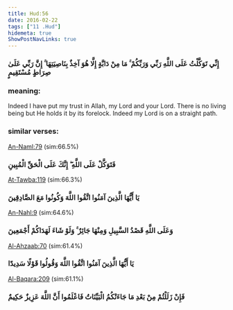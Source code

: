 ```yaml
---
title: Hud:56
date: 2016-02-22
tags: ["11 .Hud"]
hidemeta: true 
ShowPostNavLinks: true 
---
```

### إِنِّي تَوَكَّلْتُ عَلَى اللَّهِ رَبِّي وَرَبِّكُمْ ۚ مَا مِنْ دَابَّةٍ إِلَّا هُوَ آخِذٌ بِنَاصِيَتِهَا ۚ إِنَّ رَبِّي عَلَىٰ صِرَاطٍ مُسْتَقِيمٍ
### meaning: 
Indeed I have put my trust in Allah, my Lord and your Lord. There is no living being but He holds it by its forelock. Indeed my Lord is on a straight path.
### similar verses: 

[An-Naml:79](/27/79) (sim:66.5%)

### فَتَوَكَّلْ عَلَى اللَّهِ ۖ إِنَّكَ عَلَى الْحَقِّ الْمُبِينِ

[At-Tawba:119](/9/119) (sim:66.3%)

### يَا أَيُّهَا الَّذِينَ آمَنُوا اتَّقُوا اللَّهَ وَكُونُوا مَعَ الصَّادِقِينَ

[An-Nahl:9](/16/9) (sim:64.6%)

### وَعَلَى اللَّهِ قَصْدُ السَّبِيلِ وَمِنْهَا جَائِرٌ ۚ وَلَوْ شَاءَ لَهَدَاكُمْ أَجْمَعِينَ

[Al-Ahzaab:70](/33/70) (sim:61.4%)

### يَا أَيُّهَا الَّذِينَ آمَنُوا اتَّقُوا اللَّهَ وَقُولُوا قَوْلًا سَدِيدًا

[Al-Baqara:209](/2/209) (sim:61.1%)

### فَإِنْ زَلَلْتُمْ مِنْ بَعْدِ مَا جَاءَتْكُمُ الْبَيِّنَاتُ فَاعْلَمُوا أَنَّ اللَّهَ عَزِيزٌ حَكِيمٌ
